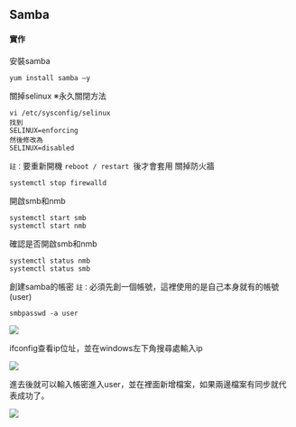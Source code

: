 ## Samba
#### 實作
安裝samba
```
yum install samba –y
```
關掉selinux
※永久關閉方法
```
vi /etc/sysconfig/selinux   
找到
SELINUX=enforcing
然後修改為
SELINUX=disabled
```
`註：`要重新開機 `reboot / restart `後才會套用
關掉防火牆
```
systemctl stop firewalld
```
開啟smb和nmb
```
systemctl start smb
systemctl start nmb
```
確認是否開啟smb和nmb
```
systemctl status nmb
systemctl status smb
```
創建samba的帳密
`註：`必須先創一個帳號，這裡使用的是自己本身就有的帳號(user)
```
smbpasswd -a user
```
<img src='<img src="https://github.com/syuan0327/linux2/blob/master/samba.jpg">'>

ifconfig查看ip位址，並在windows左下角搜尋處輸入ip

<img src='<img src="https://github.com/syuan0327/linux2/blob/master/samba2.jpg">'>

進去後就可以輸入帳密進入user，並在裡面新增檔案，如果兩邊檔案有同步就代表成功了。

<img src='<img src="https://github.com/syuan0327/linux2/blob/master/samba3.jpg">'>



